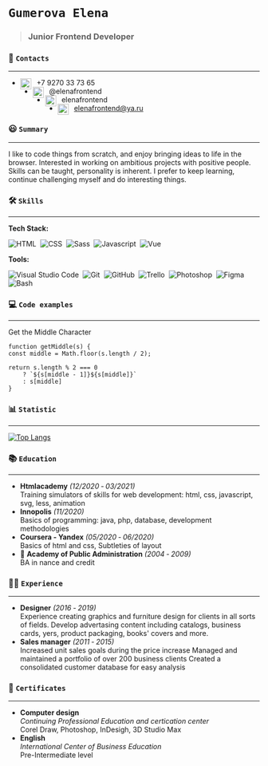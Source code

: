 # `Gumerova Elena`  
> ### Junior Frontend Developer  

### 👋 `Contacts`
***

* [<img align="left" alt="Elena Gumerova phone" width="22px" src="https://elenafrontend.github.io/portfolio/img/icons/old-typical-phone.svg" />][phone]&nbsp;&nbsp;+7&nbsp;9270&nbsp;33&nbsp;73&nbsp;65  
* [<img align="left" alt="Elena Gumerova telegram" width="22px" src="https://elenafrontend.github.io/portfolio/img/icons/telegram.svg" />][telegram]&nbsp;&nbsp;@elenafrontend  
* [<img align="left" alt="Elena Gumerova linkedin" width="22px" src="https://elenafrontend.github.io/portfolio/img/icons/linkedin.svg" />][linkedin]&nbsp;&nbsp;elenafrontend  
* [<img align="left" alt="Elena Gumerova email" width="22px" src="https://elenafrontend.github.io/portfolio/img/icons/email.svg" />][email]&nbsp;&nbsp;elenafrontend@ya.ru  

### 😃 `Summary`  
***

I like to code things from scratch, and enjoy bringing ideas to life in the browser. Interested in working on ambitious projects with positive people. Skills can be taught, personality is inherent. I prefer to keep learning, continue challenging myself and do interesting things.

### 🛠️ `Skills`  
***

**Tech Stack:**  

![HTML](https://img.shields.io/badge/HTML-333333?style=for-the-badge&logo=html5)&nbsp;
![CSS](https://img.shields.io/badge/CSS-333333?style=for-the-badge&logo=css3&logoColor=1572B6)&nbsp;
![Sass](https://img.shields.io/badge/Sass-333333?style=for-the-badge&logo=sass)&nbsp;
![Javascript](https://img.shields.io/badge/Javascript-333333?style=for-the-badge&logo=javascript)&nbsp;
![Vue](https://img.shields.io/badge/Vue-333333?style=for-the-badge&logo=vuedotjs)&nbsp;  

**Tools:**  

![Visual Studio Code](https://img.shields.io/badge/-Visual%20Studio%20Code-333333?style=for-the-badge&logo=visual-studio-code&logoColor=007ACC)&nbsp;
![Git](https://img.shields.io/badge/-Git-333333?style=for-the-badge&logo=git)&nbsp;
![GitHub](https://img.shields.io/badge/-GitHub-333333?style=for-the-badge&logo=github)&nbsp;
![Trello](https://img.shields.io/badge/-Trello-333333?style=for-the-badge&logo=trello&logoColor=0052CC)&nbsp;
![Photoshop](https://img.shields.io/badge/-Photoshop-333333?style=for-the-badge&logo=adobe-photoshop)&nbsp;
![Figma](https://img.shields.io/badge/-Figma-333333?style=for-the-badge&logo=figma)&nbsp;
![Bash](https://img.shields.io/badge/-Bash-333333?style=for-the-badge&logo=gnubash)&nbsp;

### 💻 `Code examples`  
***
Get the Middle Character

	function getMiddle(s) {
  	const middle = Math.floor(s.length / 2);
  
  	return s.length % 2 === 0 
    	? `${s[middle - 1]}${s[middle]}`
    	: s[middle]
	}

### 📊 `Statistic`
***  

[![Top Langs](https://github-readme-stats.vercel.app/api/top-langs/?username=elenafrontend&theme=nord&layout=compact)](https://github.com/anuraghazra/github-readme-stats)

### 📚 `Education`
***  

* **Htmlacademy** *(12/2020 ‐ 03/2021)*  
  Training simulators of skills for web development: html, css, javascript, svg, less, animation
* **Innopolis** *(11/2020)*  
  Basics of programming: java, php, database, development methodologies
* **Coursera - Yandex** *(05/2020 ‐ 06/2020)*  
  Basics of html and css, Subtleties of layout
* :school: **Academy of Public Administration** *(2004 ‐ 2009)*  
  BA in nance and credit

### 👩‍🚀 `Experience`
***
* **Designer** *(2016 ‐ 2019)*  
Experience creating graphics and furniture design for clients in all sorts of fields. Develop advertasing content including catalogs, business cards, yers, product
packaging, books' covers and more.
* **Sales manager** *(2011 ‐ 2015)*  
Increased unit sales goals during the price increase
Managed and maintained a portfolio of over 200 business clients
Сreated a consolidated customer database for easy analysis


### 🥇 `Certificates`
***

* **Computer design**  
  *Continuing Professional Education and certication center*  
  Сorel Draw, Photoshop, InDesigh, 3D Studio Max
* **English**  
  *International Center of Business Education*  
  Pre-Intermediate level

<!-- ID -->
[phone]: tel:+79270337365 "mobile"
[telegram]: https://t.me/elenafrontend "telegram"
[linkedin]: https://www.linkedin.com/in/elenafrontend/ "linkedin"
[email]: mailto:elenafrontend@ya.ru "email"
